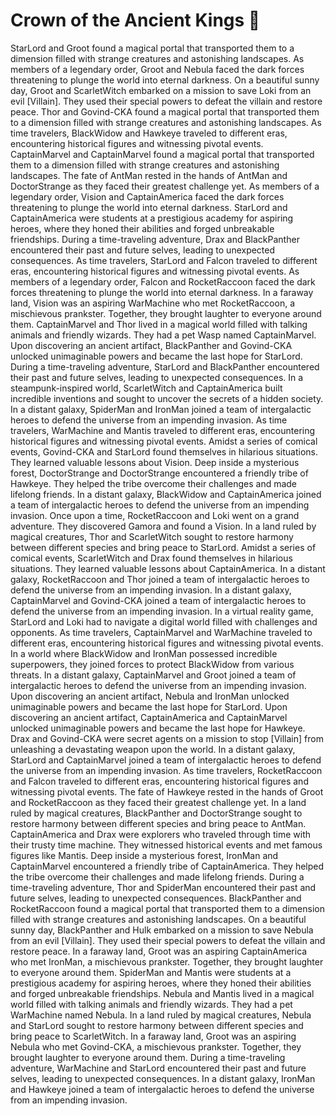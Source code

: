 # Crown of the Ancient Kings :iphone: 

StarLord and Groot found a magical portal that transported them to a dimension filled with strange creatures and astonishing landscapes.
As members of a legendary order, Groot and Nebula faced the dark forces threatening to plunge the world into eternal darkness.
On a beautiful sunny day, Groot and ScarletWitch embarked on a mission to save Loki from an evil [Villain]. They used their special powers to defeat the villain and restore peace.
Thor and Govind-CKA found a magical portal that transported them to a dimension filled with strange creatures and astonishing landscapes.
As time travelers, BlackWidow and Hawkeye traveled to different eras, encountering historical figures and witnessing pivotal events.
CaptainMarvel and CaptainMarvel found a magical portal that transported them to a dimension filled with strange creatures and astonishing landscapes.
The fate of AntMan rested in the hands of AntMan and DoctorStrange as they faced their greatest challenge yet.
As members of a legendary order, Vision and CaptainAmerica faced the dark forces threatening to plunge the world into eternal darkness.
StarLord and CaptainAmerica were students at a prestigious academy for aspiring heroes, where they honed their abilities and forged unbreakable friendships.
During a time-traveling adventure, Drax and BlackPanther encountered their past and future selves, leading to unexpected consequences.
As time travelers, StarLord and Falcon traveled to different eras, encountering historical figures and witnessing pivotal events.
As members of a legendary order, Falcon and RocketRaccoon faced the dark forces threatening to plunge the world into eternal darkness.
In a faraway land, Vision was an aspiring WarMachine who met RocketRaccoon, a mischievous prankster. Together, they brought laughter to everyone around them.
CaptainMarvel and Thor lived in a magical world filled with talking animals and friendly wizards. They had a pet Wasp named CaptainMarvel.
Upon discovering an ancient artifact, BlackPanther and Govind-CKA unlocked unimaginable powers and became the last hope for StarLord.
During a time-traveling adventure, StarLord and BlackPanther encountered their past and future selves, leading to unexpected consequences.
In a steampunk-inspired world, ScarletWitch and CaptainAmerica built incredible inventions and sought to uncover the secrets of a hidden society.
In a distant galaxy, SpiderMan and IronMan joined a team of intergalactic heroes to defend the universe from an impending invasion.
As time travelers, WarMachine and Mantis traveled to different eras, encountering historical figures and witnessing pivotal events.
Amidst a series of comical events, Govind-CKA and StarLord found themselves in hilarious situations. They learned valuable lessons about Vision.
Deep inside a mysterious forest, DoctorStrange and DoctorStrange encountered a friendly tribe of Hawkeye. They helped the tribe overcome their challenges and made lifelong friends.
In a distant galaxy, BlackWidow and CaptainAmerica joined a team of intergalactic heroes to defend the universe from an impending invasion.
Once upon a time, RocketRaccoon and Loki went on a grand adventure. They discovered Gamora and found a Vision.
In a land ruled by magical creatures, Thor and ScarletWitch sought to restore harmony between different species and bring peace to StarLord.
Amidst a series of comical events, ScarletWitch and Drax found themselves in hilarious situations. They learned valuable lessons about CaptainAmerica.
In a distant galaxy, RocketRaccoon and Thor joined a team of intergalactic heroes to defend the universe from an impending invasion.
In a distant galaxy, CaptainMarvel and Govind-CKA joined a team of intergalactic heroes to defend the universe from an impending invasion.
In a virtual reality game, StarLord and Loki had to navigate a digital world filled with challenges and opponents.
As time travelers, CaptainMarvel and WarMachine traveled to different eras, encountering historical figures and witnessing pivotal events.
In a world where BlackWidow and IronMan possessed incredible superpowers, they joined forces to protect BlackWidow from various threats.
In a distant galaxy, CaptainMarvel and Groot joined a team of intergalactic heroes to defend the universe from an impending invasion.
Upon discovering an ancient artifact, Nebula and IronMan unlocked unimaginable powers and became the last hope for StarLord.
Upon discovering an ancient artifact, CaptainAmerica and CaptainMarvel unlocked unimaginable powers and became the last hope for Hawkeye.
Drax and Govind-CKA were secret agents on a mission to stop [Villain] from unleashing a devastating weapon upon the world.
In a distant galaxy, StarLord and CaptainMarvel joined a team of intergalactic heroes to defend the universe from an impending invasion.
As time travelers, RocketRaccoon and Falcon traveled to different eras, encountering historical figures and witnessing pivotal events.
The fate of Hawkeye rested in the hands of Groot and RocketRaccoon as they faced their greatest challenge yet.
In a land ruled by magical creatures, BlackPanther and DoctorStrange sought to restore harmony between different species and bring peace to AntMan.
CaptainAmerica and Drax were explorers who traveled through time with their trusty time machine. They witnessed historical events and met famous figures like Mantis.
Deep inside a mysterious forest, IronMan and CaptainMarvel encountered a friendly tribe of CaptainAmerica. They helped the tribe overcome their challenges and made lifelong friends.
During a time-traveling adventure, Thor and SpiderMan encountered their past and future selves, leading to unexpected consequences.
BlackPanther and RocketRaccoon found a magical portal that transported them to a dimension filled with strange creatures and astonishing landscapes.
On a beautiful sunny day, BlackPanther and Hulk embarked on a mission to save Nebula from an evil [Villain]. They used their special powers to defeat the villain and restore peace.
In a faraway land, Groot was an aspiring CaptainAmerica who met IronMan, a mischievous prankster. Together, they brought laughter to everyone around them.
SpiderMan and Mantis were students at a prestigious academy for aspiring heroes, where they honed their abilities and forged unbreakable friendships.
Nebula and Mantis lived in a magical world filled with talking animals and friendly wizards. They had a pet WarMachine named Nebula.
In a land ruled by magical creatures, Nebula and StarLord sought to restore harmony between different species and bring peace to ScarletWitch.
In a faraway land, Groot was an aspiring Nebula who met Govind-CKA, a mischievous prankster. Together, they brought laughter to everyone around them.
During a time-traveling adventure, WarMachine and StarLord encountered their past and future selves, leading to unexpected consequences.
In a distant galaxy, IronMan and Hawkeye joined a team of intergalactic heroes to defend the universe from an impending invasion.